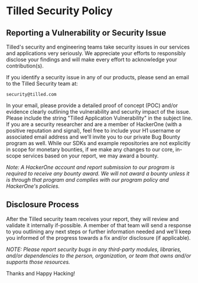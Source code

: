 # Tilled Security Policy

## Reporting a Vulnerability or Security Issue

Tilled's security and engineering teams take security issues in our services and applications very seriously. We appreciate your efforts to responsibly disclose your findings and will make every effort to acknowledge your contribution(s).

If you identify a security issue in any of our products, please send an email to the Tilled Security team at:

    security@tilled.com

In your email, please provide a detailed proof of concept (POC) and/or evidence clearly outlining the vulnerability and security impact of the issue. Please include the string "Tilled Application Vulnerability" in the subject line. If you are a security researcher and are a member of HackerOne (with a positive reputation and signal), feel free to include your H1 username or associated email address and we'll invite you to our private Bug Bounty program as well.  While our SDKs and example repositories are not explicitly in scope for monetary bounties, if we make any changes to our core, in-scope services based on your report, we may award a bounty.

_Note: A HackerOne account and report submission to our program is required to receive any bounty award. We will not award a bounty unless it is through that program and complies with our program policy and HackerOne's policies._

## Disclosure Process

After the Tilled security team receives your report, they will review and validate it internally if-possible. A member of that team will send a response to you outlining any next steps or further information needed and we'll keep you informed of the progress towards a fix and/or disclosure (if applicable). 

_NOTE: Please report security bugs in any third-party modules, libraries, and/or dependencies to the person, organization, or team that owns and/or supports those resources._

Thanks and Happy Hacking!
